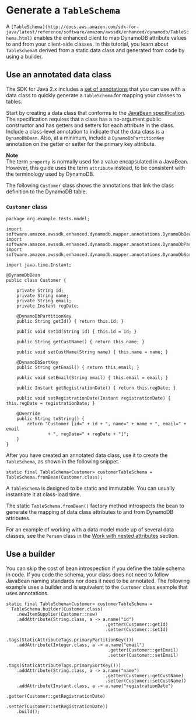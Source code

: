 # Generate a `TableSchema`<a name="ddb-en-client-gs-tableschema"></a>

A `[TableSchema](http://docs.aws.amazon.com/sdk-for-java/latest/reference/software/amazon/awssdk/enhanced/dynamodb/TableSchema.html)` enables the enhanced client to map DynamoDB attribute values to and from your client\-side classes\. In this tutorial, you learn about `TableSchema`s derived from a static data class and generated from code by using a builder\.

## Use an annotated data class<a name="ddb-en-client-gs-tableschema-anno-bean"></a>

The SDK for Java 2\.x includes a [set of annotations](https://sdk.amazonaws.com/java/api/latest/software/amazon/awssdk/enhanced/dynamodb/mapper/annotations/package-summary.html) that you can use with a data class to quickly generate a `TableSchema` for mapping your classes to tables\.

Start by creating a data class that conforms to the [JavaBean specification](http://download.oracle.com/otn-pub/jcp/7224-javabeans-1.01-fr-spec-oth-JSpec/beans.101.pdf)\. The specification requires that a class has a no\-argument public constructor and has getters and setters for each attribute in the class\. Include a class\-level annotation to indicate that the data class is a `DynamoDbBean`\. Also, at a minimum, include a `DynamoDbPartitionKey` annotation on the getter or setter for the primary key attribute\. 

**Note**  
The term `property` is normally used for a value encapsulated in a JavaBean\. However, this guide uses the term `attribute` instead, to be consistent with the terminology used by DynamoDB\.

The following `Customer` class shows the annotations that link the class definition to the DynamoDB table\.

### `Customer` class<a name="ddb-en-client-gs-tableschema-anno-bean-cust"></a>

```
package org.example.tests.model;

import software.amazon.awssdk.enhanced.dynamodb.mapper.annotations.DynamoDbBean;
import software.amazon.awssdk.enhanced.dynamodb.mapper.annotations.DynamoDbPartitionKey;
import software.amazon.awssdk.enhanced.dynamodb.mapper.annotations.DynamoDbSortKey;

import java.time.Instant;

@DynamoDbBean
public class Customer {

    private String id;
    private String name;
    private String email;
    private Instant regDate;

    @DynamoDbPartitionKey
    public String getId() { return this.id; }

    public void setId(String id) { this.id = id; }

    public String getCustName() { return this.name; }

    public void setCustName(String name) { this.name = name; }

    @DynamoDbSortKey
    public String getEmail() { return this.email; }

    public void setEmail(String email) { this.email = email; }

    public Instant getRegistrationDate() { return this.regDate; }

    public void setRegistrationDate(Instant registrationDate) { this.regDate = registrationDate; }

    @Override
    public String toString() {
        return "Customer [id=" + id + ", name=" + name + ", email=" + email
                + ", regDate=" + regDate + "]";
    }
}
```

After you have created an annotated data class, use it to create the `TableSchema`, as shown in the following snippet\.

```
static final TableSchema<Customer> customerTableSchema = TableSchema.fromBean(Customer.class);
```

A `TableSchema` is designed to be static and immutable\. You can usually instantiate it at class\-load time\.

The static `TableSchema.fromBean()` factory method introspects the bean to generate the mapping of data class attributes to and from DynamoDB attributes\.

For an example of working with a data model made up of several data classes, see the `Person` class in the [Work with nested attributes](ddb-en-client-adv-features-nested.md) section\.

## Use a builder<a name="ddb-en-client-gs-tableschema-builder"></a>

You can skip the cost of bean introspection if you define the table schema in code\. If you code the schema, your class does not need to follow JavaBean naming standards nor does it need to be annotated\. The following example uses a builder and is equivalent to the `Customer` class example that uses annotations\.

```
static final TableSchema<Customer> customerTableSchema =
  TableSchema.builder(Customer.class)
    .newItemSupplier(Customer::new)
    .addAttribute(String.class, a -> a.name("id")
                                      .getter(Customer::getId)
                                      .setter(Customer::setId)
                                      .tags(StaticAttributeTags.primaryPartitionKey()))
    .addAttribute(Integer.class, a -> a.name("email")
                                       .getter(Customer::getEmail)
                                       .setter(Customer::setEmail)
                                       .tags(StaticAttributeTags.primarySortKey()))
    .addAttribute(String.class, a -> a.name("name")
                                      .getter(Customer::getCustName)
                                      .setter(Customer::setCustName))
    .addAttribute(Instant.class, a -> a.name("registrationDate")
                                       .getter(Customer::getRegistrationDate)
                                       .setter(Customer::setRegistrationDate))
    .build();
```